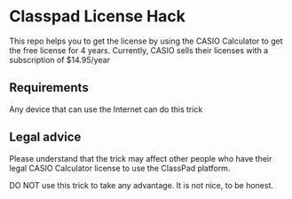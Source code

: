 # Classpad License Hack

This repo helps you to get the license by using the CASIO Calculator to get the free license for 4 years. Currently, CASIO sells their licenses with a subscription of $14.95/year

## Requirements

Any device that can use the Internet can do this trick

## Legal advice

Please understand that the trick may affect other people who have their legal CASIO Calculator license to use the ClassPad platform.

DO NOT use this trick to take any advantage. It is not nice, to be honest.
